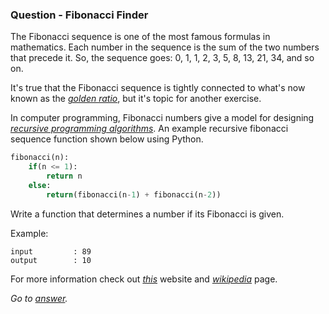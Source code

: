 ### Question - Fibonacci Finder

The Fibonacci sequence is one of the most famous formulas in mathematics. Each number in the sequence is the sum of the two numbers that precede it. So, the sequence goes: 0, 1, 1, 2, 3, 5, 8, 13, 21, 34, and so on.

It's true that the Fibonacci sequence is tightly connected to what's now known as the *[golden ratio](https://www.mathsisfun.com/numbers/golden-ratio.html)*, but it's topic for another exercise.  

In computer programming, Fibonacci numbers give a model for designing *[recursive programming algorithms](https://www.cs.cmu.edu/~adamchik/15-121/lectures/Recursions/recursions.html)*. An example recursive fibonacci sequence function shown below using Python.  

```python
fibonacci(n):
    if(n <= 1):
        return n
    else:
        return(fibonacci(n-1) + fibonacci(n-2))
```

Write a function that determines a number if its Fibonacci is given.

Example:
```
input         : 89
output        : 10
```

For more information check out _[this](http://mathworld.wolfram.com/FibonacciNumber.html)_ website and *[wikipedia](https://en.wikipedia.org/wiki/Fibonacci_number)* page.

_Go to [answer](https://github.com/enesdemirag/programming-exercises/blob/master/answers/fibonacci-finder.md)._

